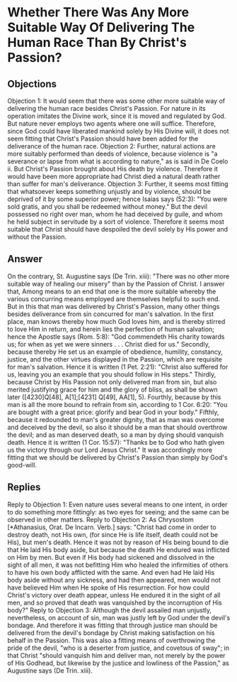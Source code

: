 # Whether There Was Any More Suitable Way Of Delivering The Human Race Than By Christ's Passion?
## Objections
Objection 1: It would seem that there was some other more suitable way of delivering the human race besides Christ's Passion. For nature in its operation imitates the Divine work, since it is moved and regulated by God. But nature never employs two agents where one will suffice. Therefore, since God could have liberated mankind solely by His Divine will, it does not seem fitting that Christ's Passion should have been added for the deliverance of the human race.
Objection 2: Further, natural actions are more suitably performed than deeds of violence, because violence is "a severance or lapse from what is according to nature," as is said in De Coelo ii. But Christ's Passion brought about His death by violence. Therefore it would have been more appropriate had Christ died a natural death rather than suffer for man's deliverance.
Objection 3: Further, it seems most fitting that whatsoever keeps something unjustly and by violence, should be deprived of it by some superior power; hence Isaias says (52:3): "You were sold gratis, and you shall be redeemed without money." But the devil possessed no right over man, whom he had deceived by guile, and whom he held subject in servitude by a sort of violence. Therefore it seems most suitable that Christ should have despoiled the devil solely by His power and without the Passion.
## Answer
On the contrary, St. Augustine says (De Trin. xiii): "There was no other more suitable way of healing our misery" than by the Passion of Christ.
I answer that, Among means to an end that one is the more suitable whereby the various concurring means employed are themselves helpful to such end. But in this that man was delivered by Christ's Passion, many other things besides deliverance from sin concurred for man's salvation. In the first place, man knows thereby how much God loves him, and is thereby stirred to love Him in return, and herein lies the perfection of human salvation; hence the Apostle says (Rom. 5:8): "God commendeth His charity towards us; for when as yet we were sinners . . . Christ died for us." Secondly, because thereby He set us an example of obedience, humility, constancy, justice, and the other virtues displayed in the Passion, which are requisite for man's salvation. Hence it is written (1 Pet. 2:21): "Christ also suffered for us, leaving you an example that you should follow in His steps." Thirdly, because Christ by His Passion not only delivered man from sin, but also merited justifying grace for him and the glory of bliss, as shall be shown later ([4230]Q[48], A[1];[4231] Q[49], AA[1], 5). Fourthly, because by this man is all the more bound to refrain from sin, according to 1 Cor. 6:20: "You are bought with a great price: glorify and bear God in your body." Fifthly, because it redounded to man's greater dignity, that as man was overcome and deceived by the devil, so also it should be a man that should overthrow the devil; and as man deserved death, so a man by dying should vanquish death. Hence it is written (1 Cor. 15:57): "Thanks be to God who hath given us the victory through our Lord Jesus Christ." It was accordingly more fitting that we should be delivered by Christ's Passion than simply by God's good-will.
## Replies
Reply to Objection 1: Even nature uses several means to one intent, in order to do something more fittingly: as two eyes for seeing; and the same can be observed in other matters.
Reply to Objection 2: As Chrysostom [*Athanasius, Orat. De Incarn. Verb.] says: "Christ had come in order to destroy death, not His own, (for since He is life itself, death could not be His), but men's death. Hence it was not by reason of His being bound to die that He laid His body aside, but because the death He endured was inflicted on Him by men. But even if His body had sickened and dissolved in the sight of all men, it was not befitting Him who healed the infirmities of others to have his own body afflicted with the same. And even had He laid His body aside without any sickness, and had then appeared, men would not have believed Him when He spoke of His resurrection. For how could Christ's victory over death appear, unless He endured it in the sight of all men, and so proved that death was vanquished by the incorruption of His body?"
Reply to Objection 3: Although the devil assailed man unjustly, nevertheless, on account of sin, man was justly left by God under the devil's bondage. And therefore it was fitting that through justice man should be delivered from the devil's bondage by Christ making satisfaction on his behalf in the Passion. This was also a fitting means of overthrowing the pride of the devil, "who is a deserter from justice, and covetous of sway"; in that Christ "should vanquish him and deliver man, not merely by the power of His Godhead, but likewise by the justice and lowliness of the Passion," as Augustine says (De Trin. xiii).